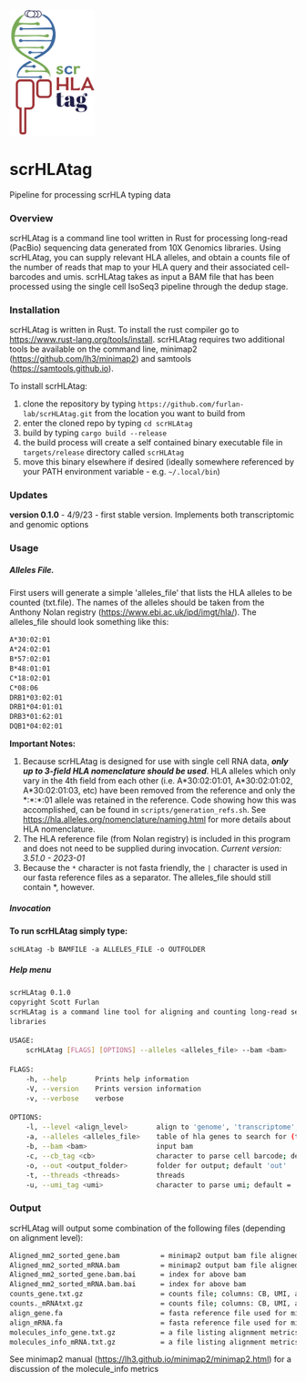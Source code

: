 <img width="150" alt="image" src="scrHLAtag.png">


#                       scrHLAtag
Pipeline for processing scrHLA typing data


### Overview

scrHLAtag is a command line tool written in Rust for processing long-read (PacBio) sequencing data generated from 10X Genomics libraries.  Using scrHLAtag, you can supply relevant HLA alleles, and obtain a counts file of the number of reads that map to your HLA query and their associated cell-barcodes and umis.  scrHLAtag takes as input a BAM file that has been processed using the single cell IsoSeq3 pipeline through the dedup stage.

### Installation

scrHLAtag is written in Rust.  To install the rust compiler go to https://www.rust-lang.org/tools/install.  scrHLAtag requires two additional tools be available on the command line, minimap2 (https://github.com/lh3/minimap2) and samtools (https://samtools.github.io). 

To install scrHLAtag:
1. clone the repository by typing `https://github.com/furlan-lab/scrHLAtag.git` from the location you want to build from
2. enter the cloned repo by typing `cd scrHLAtag`
3. build by typing `cargo build --release`
4. the build process will create a self contained binary executable file in `targets/release` directory called `scrHLAtag`
5. move this binary elsewhere if desired (ideally somewhere referenced by your PATH environment variable - e.g. `~/.local/bin`)

### Updates

**version 0.1.0** - 4/9/23 - first stable version.  Implements both transcriptomic and genomic options

### Usage

##### Alleles File.

First users will generate a simple 'alleles_file' that lists the HLA alleles to be counted (txt.file). The names of the alleles should be taken from the Anthony Nolan registry (https://www.ebi.ac.uk/ipd/imgt/hla/).  The alleles_file should look something like this:

```sh
A*30:02:01
A*24:02:01
B*57:02:01
B*48:01:01
C*18:02:01
C*08:06
DRB1*03:02:01
DRB1*04:01:01
DRB3*01:62:01
DQB1*04:02:01
```
**Important Notes:**
1. Because scrHLAtag is designed for use with single cell RNA data, ***only up to 3-field HLA nomenclature should be used***.  HLA alleles which only vary in the 4th field from each other (i.e. A\*30:02:01:01, A\*30:02:01:02, A\*30:02:01:03, etc) have been removed from the reference and only the \*:\*:\*:01 allele was retained in the reference.  Code showing how this was accomplished, can be found in `scripts/generation_refs.sh`.  See https://hla.alleles.org/nomenclature/naming.html for more details about HLA nomenclature.
2. The HLA reference file (from Nolan registry) is included in this program and does not need to be supplied during invocation.  *Current version: 3.51.0 - 2023-01*
3. Because the `*` character is not fasta friendly, the `|` character is used in our fasta reference files as a separator.  The alleles_file should still contain \*, however.


##### Invocation

**To run scrHLAtag simply type:**

`scHLAtag -b BAMFILE -a ALLELES_FILE -o OUTFOLDER`



##### Help menu

```sh
scrHLAtag 0.1.0
copyright Scott Furlan
scrHLAtag is a command line tool for aligning and counting long-read sequence specific for HLA alleles in single cell
libraries

USAGE:
    scrHLAtag [FLAGS] [OPTIONS] --alleles <alleles_file> --bam <bam>

FLAGS:
    -h, --help       Prints help information
    -V, --version    Prints version information
    -v, --verbose    verbose

OPTIONS:
    -l, --level <align_level>       align to 'genome', 'transcriptome', or 'both'; default is 'both'
    -a, --alleles <alleles_file>    table of hla genes to search for (tsv file)
    -b, --bam <bam>                 input bam
    -c, --cb_tag <cb>               character to parse cell barcode; default = 'CB'
    -o, --out <output_folder>       folder for output; default 'out'
    -t, --threads <threads>         threads
    -u, --umi_tag <umi>             character to parse umi; default = 'XM'
```
 
### Output
 
scrHLAtag will output some combination of the following files (depending on alignment level):
```sh
Aligned_mm2_sorted_gene.bam          = minimap2 output bam file aligned to genome, sorted by read name 
Aligned_mm2_sorted_mRNA.bam          = minimap2 output bam file aligned to transcriptome, sorted by read name 
Aligned_mm2_sorted_gene.bam.bai      = index for above bam
Aligned_mm2_sorted_mRNA.bam.bai      = index for above bam
counts_gene.txt.gz                   = counts file; columns: CB, UMI, allele, read_count
counts._mRNAtxt.gz                   = counts file; columns: CB, UMI, allele, read_count
align_gene.fa                        = fasta reference file used for minimap2 alignment
align_mRNA.fa                        = fasta reference file used for minimap2 alignment
molecules_info_gene.txt.gz           = a file listing alignment metrics for each molecule; columns: CB, UMI, allele, start_pos, mapq, cigar, NM, AS, s1, de)
molecules_info_mRNA.txt.gz           = a file listing alignment metrics for each molecule; columns: CB, UMI, allele, start_pos, mapq, cigar, NM, AS, s1, de)
```
See minimap2 manual (https://lh3.github.io/minimap2/minimap2.html) for a discussion of the molecule_info metrics










